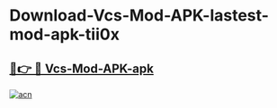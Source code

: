 # Download-Vcs-Mod-APK-lastest-mod-apk-tii0x

<h2><a href="https://apkcomod.com?title=Vcs-Mod-APK">🔗👉 🔴 Vcs-Mod-APK-apk </a></h2>

[![acn](https://github.com/user-attachments/assets/0f9c940e-d8b0-45ae-aac7-cd30a18b3e1c)](https://apkcomod.com?title=Vcs-Mod-APK)
